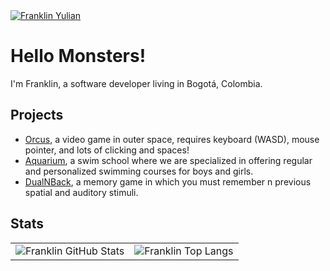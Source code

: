 <a href="https://m.youtube.com/franklinyulian">
  <img alt="Franklin Yulian" src="https://yt3.googleusercontent.com/b0qV-x4iNEpvyeDzormczGdzC-GFCL7h_ydl7cgQovOPygoM9j2BZdJ26wzON4SlF4l3BFee=w1707-fcrop64=1,00005a57ffffa5a8-k-c0xffffffff-no-nd-rj" />
</a>

# Hello Monsters!

I'm Franklin, a software developer living in Bogotá, Colombia.

## Projects

* [Orcus](https://scratch.mit.edu/projects/387535576), a video game in outer space, requires keyboard (WASD), mouse pointer, and lots of clicking and spaces!
* [Aquarium](https://aquariumschool.co), a swim school where we are specialized in offering regular and personalized swimming courses for boys and girls.
* [DualNBack](https://dualn-back.com), a memory game in which you must remember n previous spatial and auditory stimuli.

## Stats
<table>
  <tr>
    <td>
      <img alt="Franklin GitHub Stats" src="https://github-readme-stats.vercel.app/api?username=thelittlemister&show_icons=true&theme=transparent&include_all_commits=true&hide=issues,prs,contribs" />
    </td>
    <td>
      <img alt="Franklin Top Langs" src="https://github-readme-stats.vercel.app/api/top-langs/?username=thelittlemister&layout=compact&theme=transparent" />
    </td>
  </tr>
</table>
